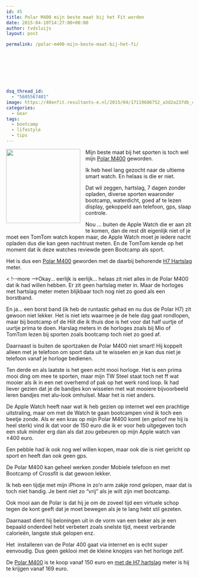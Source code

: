 ```yaml
---
id: 45
title: Polar M400 mijn beste maat bij het Fit worden
date: 2015-04-10T14:27:00+00:00
author: tvdsluijs
layout: post

permalink: /polar-m400-mijn-beste-maat-bij-het-fi/








dsq_thread_id:
  - "5605567401"
image: https://40enfit.resultants-e.nl/2015/04/17119686752_a3d2a237db_c1.jpg
categories:
  - Gear
tags:
  - bootcamp
  - lifestyle
  - tips
---
```

<div class="separator" style="clear: both; text-align: center;">
</div>

<div class="separator" style="clear: both; text-align: center;">
  <a href="https://farm8.staticflickr.com/7668/17119686752_a3d2a237db_c.jpg" imageanchor="1" style="clear: left; float: left; margin-bottom: 1em; margin-right: 1em;"><img border="0" height="200" src="https://farm8.staticflickr.com/7668/17119686752_a3d2a237db_c.jpg" width="200" /></a>
</div>

Mijn beste maat bij het sporten is toch wel mijn <a href="http://www.athleteshop.nl/polar-m400-gps-sporthorloge-zonder-hartslagsensor-zwart" rel="nofollow" target="_blank">Polar M400</a>&nbsp;geworden.

Ik heb heel lang gezocht naar de ultieme smart watch. En helaas is die er niet.

Dat wil zeggen, hartslag, 7 dagen zonder opladen, diverse sporten waaronder bootcamp, waterdicht, goed af te lezen display, gekoppeld aan telefoon, gps, slaap controle.

Nou &#8230; buiten de Apple Watch die er aan zit te komen, dan de rest dit eigenlijk niet of je moet een TomTom watch kopen maar, de Apple Watch moet je iedere nacht opladen dus die kan geen nachtrust meten. En de TomTom kende op het moment dat ik deze watches reviewde geen Bootcamp als sport.

Het is dus een&nbsp;<a href="http://www.athleteshop.nl/polar-m400-gps-sporthorloge-zonder-hartslagsensor-zwart" rel="nofollow" target="_blank">Polar M400</a>&nbsp;geworden met de daarbij behorende <a href="http://www.athleteshop.nl/polar-h7-hartslagsensor-zwart" rel="nofollow" target="_blank">H7 Hartslag</a> meter.
  
< !--more -->Okay&#8230; eerlijk is eerlijk&#8230; helaas zit niet alles in de Polar M400 dat ik had willen hebben. Er zit geen hartslag meter in. Maar de horloges met hartslag meter meten blijkbaar toch nog niet zo goed als een borstband.

En ja&#8230; een borst band (ik heb de runtastic gehad en nu dus de Polar H7) zit gewoon niet lekker. Het is niet iets waarmee je de hele dag gaat rondlopen, maar bij bootcamp of de Hiit die ik thuis doe is het voor dat half uurtje of uurtje prima te doen. Harslag meters in de horloges zoals bij Mio of TomTom lezen bij sporten zoals bootcamp toch niet zo goed af.

Daarnaast is buiten de sportzaken de Polar M400 niet smart! Hij koppelt alleen met je telefoon om sport data uit te wisselen en je kan dus niet je telefoon vanaf je horloge bedienen.

Ten derde en als laatste is het geen echt mooi horloge. Het is een prima mooi ding om mee te sporten, maar mijn TW Steel staat toch net ff wat mooier als ik in een net overhemd of pak op het werk rond loop. Ik had liever gezien dat je de bandjes kon wisselen met wat mooiere bijvoorbeeld leren bandjes met alu-look omhulsel. Maar het is niet anders.

De Apple Watch heeft naar wat ik heb gezien op internet wel een prachtige uitstraling, maar om met de Watch te gaan bootcampen vind ik toch een beetje zonde. Als er een kras op mijn Polar M400 komt (en geloof me hij is heel sterk) vind ik dat voor de 150 euro die ik er voor heb uitgegeven toch een stuk minder erg dan als dat zou gebeuren op mijn Apple watch van ±400 euro.

Een pebble had ik ook nog wel willen kopen, maar ook die is niet gericht op sport en heeft dan ook geen gps.

De Polar M400 kan geheel werken zonder Mobiele telefoon en met Bootcamp of Crossfit is dat gewoon lekker.

Ik heb een tijdje met mijn iPhone in zo&#8217;n arm zakje rond gelopen, maar dat is toch niet handig. Je bent niet zo &#8220;vrij&#8221; als je wilt zijn met bootcamp.

Ook mooi aan de Polar is dat hij je om de zoveel tijd een virtuele schop tegen de kont geeft dat je moet bewegen als je te lang hebt stil gezeten.

Daarnaast dient hij beloningen uit in de vorm van een beker als je een bepaald onderdeel hebt verbetert zoals snelste tijd, meest verbrande calorieën, langste stuk gelopen enz.

Het &nbsp;installeren van de Polar 400 gaat via internet en is echt super eenvoudig. Dus geen geklooi met de kleine knopjes van het horloge zelf.

De&nbsp;<a href="http://www.athleteshop.nl/polar-m400-gps-sporthorloge-zonder-hartslagsensor-zwart" rel="nofollow" target="_blank">Polar M400</a>&nbsp;is te koop vanaf 150 euro en <a href="http://www.athleteshop.nl/polar-m400-gps-sporthorloge-met-hartslagsensor-zwart" rel="nofollow" target="_blank">met de H7 hartslag</a> meter is hij te krijgen vanaf 169 euro.